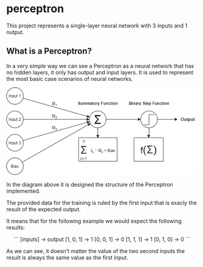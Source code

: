 # perceptron
This project represents a single-layer neural network with 3 inputs and 1 output.

## What is a Perceptron?
In a very simple way we can see a Perceptron as a neural network that has no hidden layers, it only has output and input layers.
It is used to represent the most basic case scenarios of neural networks.

<p align="center">
  <img src="https://github.com/ryzenboi98/perceptron/blob/main/structure.png">
</p>

In the diagram above it is designed the structure of the Perceptron implemented. 

The provided data for the training is ruled by the first input that is exacly the result of the expected output.

It means that for the following example we would expect the following results:
<p align="center">
```
[inputs] -> output
[1, 0, 1] -> 1
[0, 0, 1] -> 0
[1, 1, 1] -> 1
[0, 1, 0] -> 0
```
</p>

As we can see, it doesn't matter the value of the two second inputs the result is always the same value as the first input.




